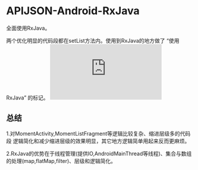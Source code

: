 # APIJSON-Android-RxJava

全面使用RxJava。<br />

两个优化明显的代码段都在setList方法内。使用到RxJava的地方做了 “使用RxJava” 的标记。
![](http://www.cnblogs.com/tommylemon/gallery/image/184932.html) 

##  总结
1.对MomentActivity,MomentListFragment等逻辑比较复杂、缩进层级多的代码段 逻辑简化和减少缩进层级的效果明显，其它地方逻辑简单用起来反而更麻烦。<br />

2.RxJava的优势在于线程管理(提供IO,AndroidMainThread等线程)、集合与数组的处理(map,flatMap,filter)、层级和逻辑简化。
